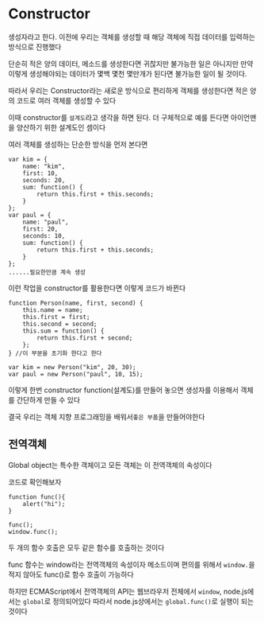 # Constructor

생성자라고 한다. 이전에 우리는 객체를 생성할 때 해당 객체에 직접 데이터를 입력하는 방식으로 진행했다

단순히 적은 양의 데이터, 메소드를 생성한다면 귀찮지만 불가능한 일은 아니지만 만약 이렇게 생성해야되는 데이터가 몇백 몇천 몇만개가 된다면 불가능한 일이 될 것이다.

따라서 우리는 Constructor라는 새로운 방식으로 편리하게 객체를 생성한다면 적은 양의 코드로 여러 객체를 생성할 수 있다

이때 constructor를 `설계도`라고 생각을 하면 된다. 더 구체적으로 예를 든다면 아이언맨을 양산하기 위한 설계도인 셈이다

여러 객체를 생성하는 단순한 방식을 먼저 본다면

```
var kim = {
    name: "kim",
    first: 10,
    seconds: 20,
    sum: function() {
        return this.first + this.seconds;
    }
};
var paul = {
    name: "paul",
    first: 20,
    seconds: 10,
    sum: function() {
        return this.first + this.seconds;
    }
};
......필요한만큼 계속 생성
```

이런 작업을 constructor를 활용한다면 이렇게 코드가 바뀐다

```
function Person(name, first, second) {
    this.name = name;
    this.first = first;
    this.second = second;
    this.sum = function() {
        return this.first + second;
    };
} //이 부분을 초기화 한다고 한다

var kim = new Person("kim", 20, 30);
var paul = new Person("paul", 10, 15);
```

이렇게 한번 constructor function(설계도)를 만들어 놓으면 생성자를 이용해서 객체를 간단하게 만들 수 있다

결국 우리는 객체 지향 프로그래밍을 배워서`좋은 부품`을 만들어야한다

## 전역객체

Global object는 특수한 객체이고 모든 객체는 이 전역객체의 속성이다

코드로 확인해보자

```
function func(){
    alert("hi");
}

func();
window.func();
```

두 개의 함수 호출은 모두 같은 함수를 호출하는 것이다

func 함수는 window라는 전역객체의 속성이자 메소드이며 편의를 위해서 `window.`을 적지 않아도 func()로 함수 호출이 가능하다

하지만 ECMAScript에서 전역객체의 API는 웹브라우저 전체에서 `window`, node.js에서는 `global`로 정의되어있다 따라서 node.js상에서는 `global.func()`로 실행이 되는 것이다
